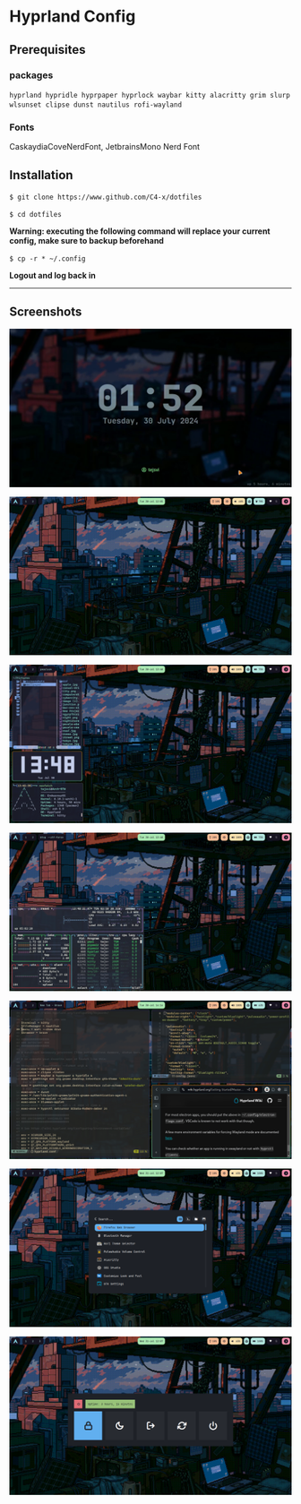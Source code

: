 # Hyprland Config
## Prerequisites
### packages
`hyprland hypridle hyprpaper hyprlock waybar kitty alacritty grim slurp wlsunset clipse dunst nautilus rofi-wayland`

### Fonts
CaskaydiaCoveNerdFont, JetbrainsMono Nerd Font

## Installation
`$ git clone https://www.github.com/C4-x/dotfiles`

`$ cd dotfiles`

**Warning: executing the following command will replace your current config, make sure to backup beforehand**

`$ cp -r * ~/.config`

**Logout and log back in**
***
## Screenshots
![30-07-2024-13:48:14.png](/Screenshots/vlcsnap-2024-07-30-13h52m48s405.png)

![30-07-2024-13:48:22.png](/Screenshots/30-07-2024-12:05:39.png)

![30-07-2024-14:14:28.png](/Screenshots/30-07-2024-13:48:14.png)

![vlcsnap-2024-07-30-13h52m48s405.png](/Screenshots/30-07-2024-13:48:22.png)

![30-07-2024-12:05:39.png](/Screenshots/30-07-2024-14:14:28.png)

![31-07-2024-120741.png](/Screenshots/31-07-2024-120735.png)

![31-07-2024-120735.png](/Screenshots/31-07-2024-120741.png)
